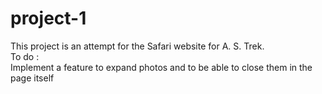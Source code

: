 # project-1
This project is an attempt for the Safari website for A. S. Trek.<br>
To do :<br>
Implement a feature to expand photos and to be able to close them in the page itself
